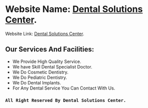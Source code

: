 # Website Name: [Dental Solutions Center](https://dental-solutions-center-react.netlify.app/).

Website Link: [Dental Solutions Center](https://dental-solutions-center-react.netlify.app/).

## Our Services And Facilities:

- We Provide High Quality Service.
- We have Skill Dental Specialist Doctor.
- We Do Cosmetic Dentistry.
- We Do Pediatric Dentistry.
- We Do Dental Implants.
- For Any Dental Service You Can Contact With Us.

### `All Right Reserved By Dental Solutions Center.`